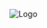 ![Logo](https://res.cloudinary.com/dn79mzc6d/image/upload/v1716227885/my-uploads/Screenshot_2024-05-20_at_12.37.24_ieyvbl.png)
